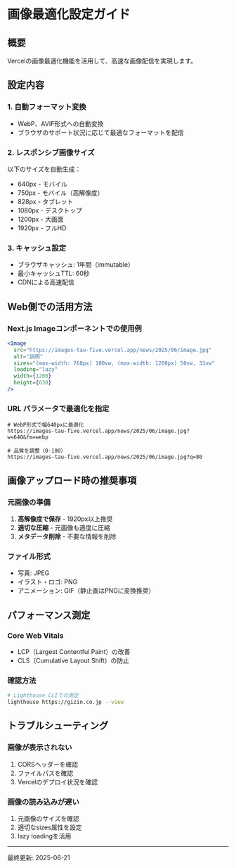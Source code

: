 # 画像最適化設定ガイド

## 概要
Vercelの画像最適化機能を活用して、高速な画像配信を実現します。

## 設定内容

### 1. 自動フォーマット変換
- WebP、AVIF形式への自動変換
- ブラウザのサポート状況に応じて最適なフォーマットを配信

### 2. レスポンシブ画像サイズ
以下のサイズを自動生成：
- 640px - モバイル
- 750px - モバイル（高解像度）
- 828px - タブレット
- 1080px - デスクトップ
- 1200px - 大画面
- 1920px - フルHD

### 3. キャッシュ設定
- ブラウザキャッシュ: 1年間（immutable）
- 最小キャッシュTTL: 60秒
- CDNによる高速配信

## Web側での活用方法

### Next.js Imageコンポーネントでの使用例
```jsx
<Image
  src="https://images-tau-five.vercel.app/news/2025/06/image.jpg"
  alt="説明"
  sizes="(max-width: 768px) 100vw, (max-width: 1200px) 50vw, 33vw"
  loading="lazy"
  width={1200}
  height={630}
/>
```

### URL パラメータで最適化を指定
```
# WebP形式で幅640pxに最適化
https://images-tau-five.vercel.app/news/2025/06/image.jpg?w=640&fm=webp

# 品質を調整（0-100）
https://images-tau-five.vercel.app/news/2025/06/image.jpg?q=80
```

## 画像アップロード時の推奨事項

### 元画像の準備
1. **高解像度で保存** - 1920px以上推奨
2. **適切な圧縮** - 元画像も適度に圧縮
3. **メタデータ削除** - 不要な情報を削除

### ファイル形式
- 写真: JPEG
- イラスト・ロゴ: PNG
- アニメーション: GIF（静止画はPNGに変換推奨）

## パフォーマンス測定

### Core Web Vitals
- LCP（Largest Contentful Paint）の改善
- CLS（Cumulative Layout Shift）の防止

### 確認方法
```bash
# Lighthouse CLIでの測定
lighthouse https://gizin.co.jp --view
```

## トラブルシューティング

### 画像が表示されない
1. CORSヘッダーを確認
2. ファイルパスを確認
3. Vercelのデプロイ状況を確認

### 画像の読み込みが遅い
1. 元画像のサイズを確認
2. 適切なsizes属性を設定
3. lazy loadingを活用

---

最終更新: 2025-06-21